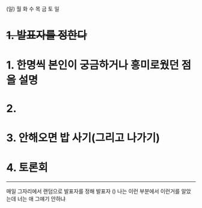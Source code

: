 (일) 월 화 수 목 금 토 일 

# ~~1.  발표자를 정한다~~
# 1. 한명씩 본인이 궁금하거나 흥미로웠던 점을 설명
# 2. 
# 3. 안해오면 밥 사기(그리고 나가기)
# 4. 토론회
----






매일 그자리에서 랜덤으로 발표자를 정해
발표자 ()
나는 이런 부분에서 이런거를 알았는데 너는 애 그얘기 안하냐 

